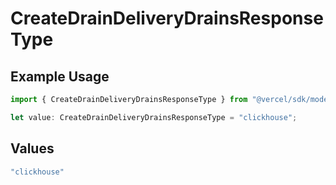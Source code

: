 # CreateDrainDeliveryDrainsResponseType

## Example Usage

```typescript
import { CreateDrainDeliveryDrainsResponseType } from "@vercel/sdk/models/createdrainop.js";

let value: CreateDrainDeliveryDrainsResponseType = "clickhouse";
```

## Values

```typescript
"clickhouse"
```